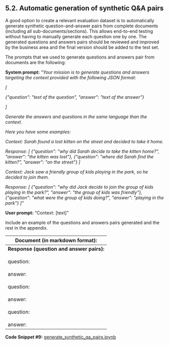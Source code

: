 ## 5.2. Automatic generation of synthetic Q&A pairs

A good option to create a relevant evaluation dataset is to automatically generate synthetic question-and-answer pairs from complete documents (including all sub-documents/sections). This allows end-to-end testing without having to manually generate each question one by one. The generated questions and answers pairs should be reviewed and improved by the business area and the final version should be added to the test set.

The prompts that we used to generate questions and answers pair from documents are the following:

**System prompt:** _"Your mission is to generate questions and answers targeting the context provided with the following JSON format:_

_\[_

_{"question": "text of the question", "answer": "text of the answer"}_

_\]_

_Generate the answers and questions in the same language than the context._

_Here you have some examples:_

_Context: Sarah found a lost kitten on the street and decided to take it home._

_Response:_
_\[_
_{"question": "why did Sarah decide to take the kitten home?", "answer": "the kitten was lost"},_
_{"question": "where did Sarah find the kitten?", "answer": "on the street"}_
_\]_

_Context: Jack saw a friendly group of kids playing in the park, so he decided to join them._

_Response:_
_\[_
_{"question": "why did Jack decide to join the group of kids playing in the park?", "answer": "the group of kids was friendly"},_
_{"question": "what were the group of kids doing?", "answer": "playing in the park"}_
_\]”_

**User prompt:** “Context: \[text\]”

Include an example of the questions and answers pairs generated and the rest in the appendix.

| **Document (in markdown format):** |
| --- |
| **Response (question and answer pairs):**<br><br>question:<br><br>answer:<br><br>question:<br><br>answer:<br><br>question:<br><br>answer: |

**Code Snippet #9:**
[generate_synthetic_qa_pairs.ipynb](./generate_synthetic_qa_pairs.ipynb)